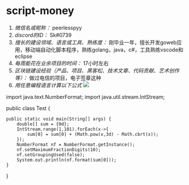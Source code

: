 # script-money

1. *微信名或昵称：* peerlesspyy
2. *discord的ID：* Sk#0739
8. *擅长的建设领域、语言或工具、熟练度：* 刚毕业一年，擅长开发goweb应用，移动端自动化脚本程序，熟练golang，java，c#，工具熟练vscode和eclipse
9. *每周能花在业余项目的时间：* 17小时左右
10. *区块链建设经验（产品、项目、黑客松、技术文章、代码贡献、艺术创作等）：* 做过电信的项目，电子签章这种
11. *用任意编程语言计算以下公式*
![](https://latex.codecogs.com/svg.image?\sum_{n=1}^{100}\left&space;(n^{3}-\sqrt[3]{n}&space;\right&space;))

import java.text.NumberFormat;
import java.util.stream.IntStream;

public class Test {

    public static void main(String[] args) {
        double[] sum = {0d};
        IntStream.range(1,101).forEach(x->{
            sum[0] = sum[0] + (Math.pow(x,3d) - Math.cbrt(x));
        });
        NumberFormat nf = NumberFormat.getInstance();
        nf.setMaximumFractionDigits(10);
        nf.setGroupingUsed(false);
        System.out.println(nf.format(sum[0]));
    }

}
